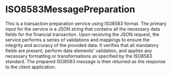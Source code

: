 # ISO8583MessagePreparation
This is a transaction preparation service using ISO8583 format. The primary input for the service is a JSON string that contains all the necessary data fields for the financial transaction. Upon receiving the JSON request, the service performs a series of validations and mappings to ensure the integrity and accuracy of the provided data. It verifies that all mandatory fields are present, perform data elements' validation, and applies any necessary formatting or transformations as specified by the ISO8583 standard. The prepared ISO8583 message is then returned as the response to the client application.